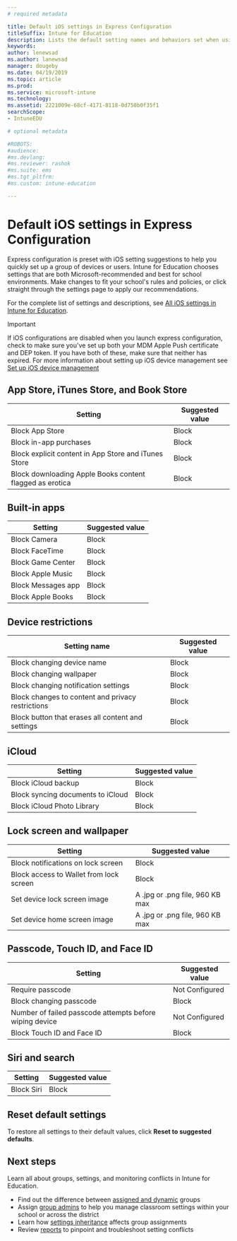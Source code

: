 ```yaml
---
# required metadata

title: Default iOS settings in Express Configuration
titleSuffix: Intune for Education
description: Lists the default setting names and behaviors set when using Express Configuration.
keywords:
author: lenewsad
ms.author: lanewsad
manager: dougeby
ms.date: 04/19/2019
ms.topic: article
ms.prod:
ms.service: microsoft-intune
ms.technology:
ms.assetid: 2221009e-68cf-4171-8118-0d750b0f35f1
searchScope:
- IntuneEDU

# optional metadata

#ROBOTS:
#audience:
#ms.devlang:
#ms.reviewer: rashok
#ms.suite: ems
#ms.tgt_pltfrm:
#ms.custom: intune-education

---
```

# Default iOS settings in Express Configuration
Express configuration is preset with iOS setting suggestions to help you quickly set up a group of devices or users. Intune for Education chooses settings that are both Microsoft-recommended and best for school environments. Make changes to fit your school's rules and policies, or click straight through the settings page to apply our recommendations. 

For the complete list of settings and descriptions, see [All iOS settings in Intune for Education](all-edu-settings-ios.md). 

> [!IMPORTANT]
> If iOS configurations are disabled when you launch express configuration, check to make sure you've set up both your MDM Apple Push certificate and DEP token. If you have both of these, make sure that neither has expired. For more information about setting up iOS device management see [Set up iOS device management](setup-ios-device-management.md)


## App Store, iTunes Store, and Book Store  
Setting|Suggested value|  
|---|---|
|Block App Store|Block|
|Block in-app purchases|Block|
|Block explicit content in App Store and iTunes Store|Block|
|Block downloading Apple Books content flagged as erotica|Block|  

## Built-in apps  
Setting|Suggested value|  
|---|---|
|Block Camera|Block|
|Block FaceTime|Block|
|Block Game Center|Block|  
|Block Apple Music|Block|
|Block Messages app|Block|
|Block Apple Books|Block|  

## Device restrictions  
Setting name|Suggested value|
|---|---|
|Block changing device name|Block|
|Block changing wallpaper|Block|
|Block changing notification settings|Block|
|Block changes to content and privacy restrictions|Block|
|Block button that erases all content and settings|Block|  

## iCloud
|Setting|Suggested value|
|---|---|
|Block iCloud backup|Block|
|Block syncing documents to iCloud|Block|
|Block iCloud Photo Library|Block|  

## Lock screen and wallpaper
Setting|Suggested value|
|---|---|
|Block notifications on lock screen|Block|
|Block access to Wallet from lock screen|Block|
|Set device lock screen image|A .jpg or .png file, 960 KB max|
|Set device home screen image|A .jpg or .png file, 960 KB max|  

## Passcode, Touch ID, and Face ID  
Setting|Suggested value|
|---|---|  
|Require passcode|Not Configured|
|Block changing passcode|Block|
|Number of failed passcode attempts before wiping device|Not Configured|
|Block Touch ID and Face ID|Block|

## Siri and search 
Setting|Suggested value|
|---|---|   
|Block Siri|Block|  

## Reset default settings
To restore all settings to their default values, click **Reset to suggested defaults**. 

## Next steps  
Learn all about groups, settings, and monitoring conflicts in Intune for Education. 
* Find out the difference between [assigned and dynamic](create-groups.md) groups
* Assign [group admins](group-admin-delegate.md) to help you manage classroom settings within your school or across the district
* Learn how [settings inheritance](settings-inheritance.md) affects group assignments
* Review [reports](what-are-reports.md) to pinpoint and troubleshoot setting conflicts
